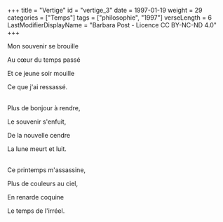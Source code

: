 +++
title = "Vertige"
id = "vertige_3"
date = 1997-01-19
weight = 29
categories = ["Temps"]
tags = ["philosophie", "1997"]
verseLength = 6
LastModifierDisplayName = "Barbara Post - Licence CC BY-NC-ND 4.0"
+++

Mon souvenir se brouille

Au cœur du temps passé

Et ce jeune soir mouille

Ce que j'ai ressassé.

 \
Plus de bonjour à rendre,

Le souvenir s'enfuit,

De la nouvelle cendre

La lune meurt et luit.

 \
Ce printemps m'assassine,

Plus de couleurs au ciel,

En renarde coquine

Le temps de l'irréel.
